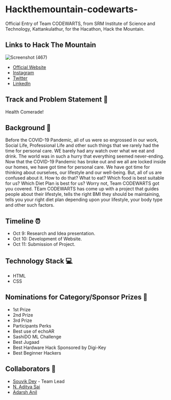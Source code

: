 # Hackthemountain-codewarts-
Official Entry of Team CODEWARTS, from SRM Institute of Science and Technology, Kattankulathur, for the Hacathon, Hack the Mountain.
## Links to Hack The Mountain
![Screenshot (467)](https://user-images.githubusercontent.com/71955737/95676160-c1abc280-0bd9-11eb-8fba-7a57bc2409d8.png)
* [Official Website](https://www.hackthemountain.tech/)
* [Instagram](https://www.instagram.com/hack_the_mountains/?hl=en)
* [Twitter](https://twitter.com/HackMountains)
* [Linkedln](https://www.linkedin.com/company/hack-the-mountain-s/?viewAsMember=true)
## Track and Problem Statement 🚧
Health Comerade!
## Background 📖
Before the COVID-19 Pandemic, all of us were so engrossed in our work, Social Life, Professional Life and other such things that we rarely had the time for personal care. WE barely had any watch over what we eat and drink. The world was in such a hurry that everything seemed never-ending. Now that the COVID-19 Pandemic has broke out and we all are locked inside our homes, we have got time for personal care. We have got time for thinking about ourselves, our lifestyle and our well-being. But, all of us are confused about it. How to do that? What to eat? Which food is best suitable for us? Which Diet Plan is best for us? Worry not, Team CODEWARTS got you covered. TEam CODEWARTS has come up with a project that guides people about their lifestyle, tells the right BMI they should be maintaining, tells you your right diet plan depending upon your lifestyle, your body type and other such factors.
## Timeline ⏰
* Oct 9: Research and Idea presentation.
* Oct 10: Development of Website.
* Oct 11: Submission of Project.
## Technology Stack 💻
* HTML
* CSS
## Nominations for Category/Sponsor Prizes 🤝
* 1st Prize
* 2nd Prize
* 3rd Prize
* Participants Perks
* Best use of echoAR
* SashiDO ML Challenge
* Best Jugaad
* Best Hardware Hack Sponsored by Digi-Key
* Best Beginner Hackers
## Collaborators 🤖
* [Souvik Dey](https://github.com/Souvikdey10) - Team Lead
* [N. Aditya Sai](https://github.com/aadityasai37) 
* [Adarsh Anil](https://github.com/adarshanil)
